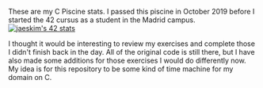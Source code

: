 These are my C Piscine stats. I passed this piscine in October 2019 before I started the 42 cursus as a student in the Madrid campus.
[![jaeskim's 42 stats](https://badge42.herokuapp.com/api/stats/mzomeno-?cursus=C%20Piscine)](https://github.com/JaeSeoKim/badge42)

I thought it would be interesting to review my exercises and complete those I didn't finish back in the day.
All of the original code is still there, but I have also made some additions for those exercises I would do differently now.
My idea is for this repository to be some kind of time machine for my domain on C.
